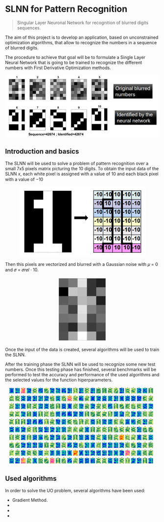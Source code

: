 # SLNN for Pattern Recognition

> Singular Layer Neuronal Network for recognition of blurred digits sequences.

The aim of this project is to develop an application, based on unconstrained optimization algorithms, that allow to recognize the numbers in a sequence of blurred digits.

The procedure to achieve that goal will be to formulate a Single Layer
Neural Network that is going to be trained to recognize the different
numbers with First Derivative Optimization methods.

<p align="center">
  <img src='README Images/blurred_numbers.PNG'/ >
</p>

## Introduction and basics

The SLNN will be used to solve a problem of pattern recognition over a small 7x5 pixels matrix picturing the 10 digits.
To obtain the input data of the SLNN 𝑥, each white pixel is assigned with a value of 10 and each black pixel with a value of −10

<p align="center">
  <img src='README Images/number_representation.PNG'/ >
</p>

Then this pixels are vectorized and blurred with a Gaussian noise with 𝜇 = 0 and 𝜎 = 𝜎𝑟𝑒𝑙 · 10.

<p align="center">
  <img src='README Images/blurred_number.PNG'/ >
</p>

Once the input of the data is created, several algorithms will be used to train the SLNN. 

After the training phase the SLNN will be used to recognize some new test numbers. Once this testing phase has finished, several  benchmarks will be performed to test the accuracy  and performance of the used algorithms and the selected values for the function hiperparameters.

<p align="center">
  <img src='README Images/benchmarking.PNG'/ >
</p>



## Used algorithms

In order to solve the UO problem, several algorithms have been used:

* Gradient Method.
* 
*
*

